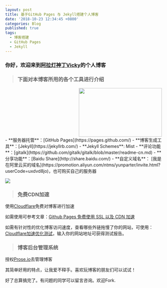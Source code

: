 ```yaml
---
layout: post
title: 基于GitHub Pages 与 Jekyll搭建个人博客
date: '2018-10-23 12:34:45 +0800'
categories: Blog
published: true
tags:
  - 博客搭建
  - GitHub Pages
  - Jekyll
---
```


### 你好，欢迎来到[阿拉灯神丁Vicky](https://www.bobinsun.cn/)的个人博客


> ### 下面对本博客所用的各个工具进行介绍

<div align="right"><img width="267" height="157" src="https://www.bobinsun.cn/assets/images/aliyun-ads.jpg"/></div>
- **服务器托管**：[GitHub Pages](https://pages.github.com/)
- **博客生成工具**：[Jekyll](https://jekyllrb.com/)
- **Jekyll Schemes**: Mist
- **评论功能**：[gitalk](https://github.com/gitalk/gitalk/blob/master/readme-cn.md)
- **分享功能**：[Baidu Share](http://share.baidu.com/)
- **自定义域名**： [我是在阿里云买的域名](https://promotion.aliyun.com/ntms/yunparter/invite.html?userCode=uxdvd8jo)，也可购买自己的服务器

<a href="https://promotion.aliyun.com/ntms/yunparter/invite.html?userCode=uxdvd8jo" target="_blank"><img src="https://www.bobinsun.cn/assets/images/aliyun-ads.jpg"/></a>

> ### 免费CDN加速

使用[Cloudflare](https://dash.cloudflare.com/login)免费对博客进行加速

如需使用可参考文章：[Github Pages 免费使用 SSL 以及 CDN 加速](https://leamtrop.com/2018/01/28/github-pages-cloudflare/#more)

如需有针对性的优化博客访问速度，查看哪些外链拖慢了你的网站，可使用：[Cloudflare加速优化测试](http://webpagetest.org)，输入你的网站地址可获得测试报告。

> ### 博客后台管理系统

授权[Prose.io](https://prose.io)去管理博客

其简单好用的特点，让我爱不释手。喜欢玩博客的朋友们可以试试！

好了总算搞完了。有问题的同学可以留言咨询。欢迎Fork.